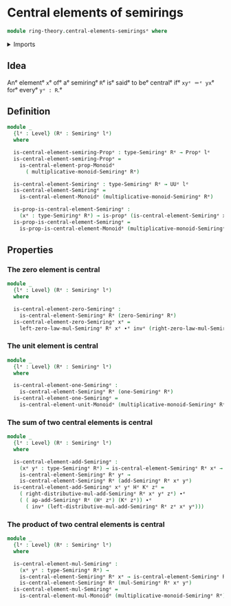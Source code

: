 # Central elements of semirings

```agda
module ring-theory.central-elements-semiringsᵉ where
```

<details><summary>Imports</summary>

```agda
open import foundation.identity-typesᵉ
open import foundation.propositionsᵉ
open import foundation.universe-levelsᵉ

open import group-theory.central-elements-monoidsᵉ

open import ring-theory.semiringsᵉ
```

</details>

## Idea

Anᵉ elementᵉ `x`ᵉ ofᵉ aᵉ semiringᵉ `R`ᵉ isᵉ saidᵉ to beᵉ centralᵉ ifᵉ `xyᵉ ＝ᵉ yx`ᵉ forᵉ everyᵉ
`yᵉ : R`.ᵉ

## Definition

```agda
module _
  {lᵉ : Level} (Rᵉ : Semiringᵉ lᵉ)
  where

  is-central-element-semiring-Propᵉ : type-Semiringᵉ Rᵉ → Propᵉ lᵉ
  is-central-element-semiring-Propᵉ =
    is-central-element-prop-Monoidᵉ
      ( multiplicative-monoid-Semiringᵉ Rᵉ)

  is-central-element-Semiringᵉ : type-Semiringᵉ Rᵉ → UUᵉ lᵉ
  is-central-element-Semiringᵉ =
    is-central-element-Monoidᵉ (multiplicative-monoid-Semiringᵉ Rᵉ)

  is-prop-is-central-element-Semiringᵉ :
    (xᵉ : type-Semiringᵉ Rᵉ) → is-propᵉ (is-central-element-Semiringᵉ xᵉ)
  is-prop-is-central-element-Semiringᵉ =
    is-prop-is-central-element-Monoidᵉ (multiplicative-monoid-Semiringᵉ Rᵉ)
```

## Properties

### The zero element is central

```agda
module _
  {lᵉ : Level} (Rᵉ : Semiringᵉ lᵉ)
  where

  is-central-element-zero-Semiringᵉ :
    is-central-element-Semiringᵉ Rᵉ (zero-Semiringᵉ Rᵉ)
  is-central-element-zero-Semiringᵉ xᵉ =
    left-zero-law-mul-Semiringᵉ Rᵉ xᵉ ∙ᵉ invᵉ (right-zero-law-mul-Semiringᵉ Rᵉ xᵉ)
```

### The unit element is central

```agda
module _
  {lᵉ : Level} (Rᵉ : Semiringᵉ lᵉ)
  where

  is-central-element-one-Semiringᵉ :
    is-central-element-Semiringᵉ Rᵉ (one-Semiringᵉ Rᵉ)
  is-central-element-one-Semiringᵉ =
    is-central-element-unit-Monoidᵉ (multiplicative-monoid-Semiringᵉ Rᵉ)
```

### The sum of two central elements is central

```agda
module _
  {lᵉ : Level} (Rᵉ : Semiringᵉ lᵉ)
  where

  is-central-element-add-Semiringᵉ :
    (xᵉ yᵉ : type-Semiringᵉ Rᵉ) → is-central-element-Semiringᵉ Rᵉ xᵉ →
    is-central-element-Semiringᵉ Rᵉ yᵉ →
    is-central-element-Semiringᵉ Rᵉ (add-Semiringᵉ Rᵉ xᵉ yᵉ)
  is-central-element-add-Semiringᵉ xᵉ yᵉ Hᵉ Kᵉ zᵉ =
    ( right-distributive-mul-add-Semiringᵉ Rᵉ xᵉ yᵉ zᵉ) ∙ᵉ
    ( ( ap-add-Semiringᵉ Rᵉ (Hᵉ zᵉ) (Kᵉ zᵉ)) ∙ᵉ
      ( invᵉ (left-distributive-mul-add-Semiringᵉ Rᵉ zᵉ xᵉ yᵉ)))
```

### The product of two central elements is central

```agda
module _
  {lᵉ : Level} (Rᵉ : Semiringᵉ lᵉ)
  where

  is-central-element-mul-Semiringᵉ :
    (xᵉ yᵉ : type-Semiringᵉ Rᵉ) →
    is-central-element-Semiringᵉ Rᵉ xᵉ → is-central-element-Semiringᵉ Rᵉ yᵉ →
    is-central-element-Semiringᵉ Rᵉ (mul-Semiringᵉ Rᵉ xᵉ yᵉ)
  is-central-element-mul-Semiringᵉ =
    is-central-element-mul-Monoidᵉ (multiplicative-monoid-Semiringᵉ Rᵉ)
```
